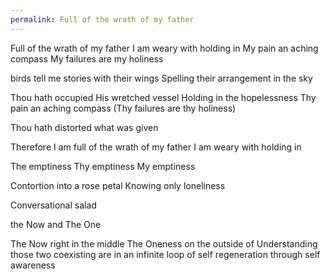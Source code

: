 ```yaml
---
permalink: Full of the wrath of my father
---
```

Full of the wrath of my father 
I am weary with holding in
My pain an aching compass 
My failures are my holiness 


birds tell me stories with their wings 
Spelling their arrangement in the sky 


Thou hath occupied His wretched vessel 
Holding in the hopelessness
Thy pain an aching compass 
(Thy failures are thy holiness)

Thou hath distorted what was given 

Therefore I am full of the wrath of my father 
I am weary with holding in

The emptiness 
Thy emptiness 
My emptiness 

Contortion into a rose petal 
Knowing only loneliness 

  
Conversational salad 






the Now and The One 

The Now right in the middle 
The Oneness on the outside of
Understanding those two coexisting are in an infinite loop of self regeneration through self awareness